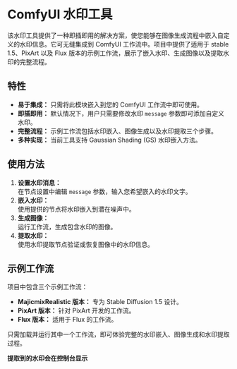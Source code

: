 # ComfyUI 水印工具

该水印工具提供了一种即插即用的解决方案，使您能够在图像生成流程中嵌入自定义的水印信息。它可无缝集成到 ComfyUI 工作流中。项目中提供了适用于 stable 1.5、PixArt 以及 Flux 版本的示例工作流，展示了嵌入水印、生成图像以及提取水印的完整流程。

## 特性
- **易于集成：** 只需将此模块嵌入到您的 ComfyUI 工作流中即可使用。
- **即插即用：** 默认情况下，用户只需要修改水印 `message` 参数即可添加自定义水印。
- **完整流程：** 示例工作流包括水印嵌入、图像生成以及水印提取三个步骤。
- **多种实现：** 当前工具支持 Gaussian Shading (GS) 水印嵌入方法。

## 使用方法
1. **设置水印消息：**  
   在节点设置中编辑 `message` 参数，输入您希望嵌入的水印文字。
2. **嵌入水印：**  
   使用提供的节点将水印嵌入到潜在噪声中。
3. **生成图像：**  
   运行工作流，生成包含水印的图像。
4. **提取水印：**  
   使用水印提取节点验证或恢复图像中的水印信息。

## 示例工作流
项目中包含三个示例工作流：
- **MajicmixRealistic 版本：** 专为 Stable Diffusion 1.5 设计。
- **PixArt 版本：** 针对 PixArt 开发的工作流。
- **Flux 版本：** 适用于 Flux 的工作流。

只需加载并运行其中一个工作流，即可体验完整的水印嵌入、图像生成和水印提取过程。

**提取到的水印会在控制台显示**
